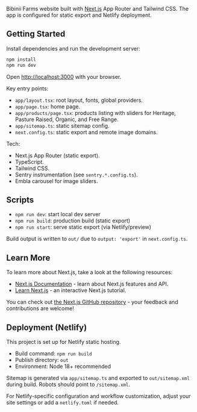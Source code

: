 Bibinii Farms website built with [Next.js](https://nextjs.org) App Router and Tailwind CSS. The app is configured for static export and Netlify deployment.

## Getting Started

Install dependencies and run the development server:

```bash
npm install
npm run dev
```

Open [http://localhost:3000](http://localhost:3000) with your browser.

Key entry points:
- `app/layout.tsx`: root layout, fonts, global providers.
- `app/page.tsx`: home page.
- `app/products/page.tsx`: products listing with sliders for Heritage, Pasture Raised, Organic, and Free Range.
- `app/sitemap.ts`: static sitemap config.
- `next.config.ts`: static export and remote image domains.

Tech:
- Next.js App Router (static export).
- TypeScript.
- Tailwind CSS.
- Sentry instrumentation (see `sentry.*.config.ts`).
- Embla carousel for image sliders.

## Scripts

- `npm run dev`: start local dev server
- `npm run build`: production build (static export)
- `npm run start`: serve static export (via Netlify/preview)

Build output is written to `out/` due to `output: 'export'` in `next.config.ts`.

## Learn More

To learn more about Next.js, take a look at the following resources:

- [Next.js Documentation](https://nextjs.org/docs) - learn about Next.js features and API.
- [Learn Next.js](https://nextjs.org/learn) - an interactive Next.js tutorial.

You can check out [the Next.js GitHub repository](https://github.com/vercel/next.js) - your feedback and contributions are welcome!

## Deployment (Netlify)

This project is set up for Netlify static hosting.

- Build command: `npm run build`
- Publish directory: `out`
- Environment: Node 18+ recommended

Sitemap is generated via `app/sitemap.ts` and exported to `out/sitemap.xml` during build. Robots should point to `/sitemap.xml`.

For Netlify-specific configuration and workflow customization, adjust your site settings or add a `netlify.toml` if needed.
